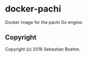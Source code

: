 docker-pachi
============
Docker image for the pachi Go engine.

Copyright
---------
Copyright (c) 2016 Sebastian Boehm.
